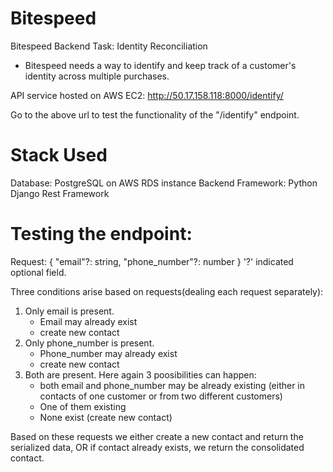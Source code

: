 # Bitespeed
Bitespeed Backend Task: Identity Reconciliation 
- Bitespeed needs a way to identify and keep track of a customer's identity across multiple purchases.

API service hosted on AWS EC2: http://50.17.158.118:8000/identify/

Go to the above url to test the functionality of the "/identify" endpoint.

# Stack Used
Database: PostgreSQL on AWS RDS instance
Backend Framework: Python Django Rest Framework

# Testing the endpoint:
Request: 
{
	"email"?: string,
	"phone_number"?: number
}
'?' indicated optional field.

Three conditions arise based on requests(dealing each request separately):
1. Only email is present.
    - Email may already exist
    - create new contact
2. Only phone_number is present.
    - Phone_number may already exist
    - create new contact
3. Both are present.
    Here again 3 poosibilities can happen:
    - both email and phone_number may be already existing (either in contacts of one customer or from two different customers)
    - One of them existing 
    - None exist (create new contact)

Based on these requests we either create a new contact and return the serialized data,
OR if contact already exists, we return the consolidated contact.


